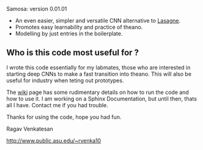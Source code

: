 Samosa:
version 0.01.01 
 
* An even easier, simpler and versatile CNN alternative to [Lasagne](https://github.com/Lasagne/Lasagne).
* Promotes easy learnability and practice of theano.
* Modelling by just entries in the boilerplate.


## Who is this code most useful for ?

I wrote this code essentially for my labmates, those who are interested in starting deep CNNs to make a fast transition into theano. This will also be useful for industry when teting out prototypes.

The [wiki](https://github.com/ragavvenkatesan/Convolutional-Neural-Networks/wiki) page has some rudimentary details on how to run the code and how to use it. I am working on a Sphinx Documentation, but until then, thats all I have. Contact me if you had trouble.

Thanks for using the code, hope you had fun.

Ragav Venkatesan

http://www.public.asu.edu/~rvenka10
